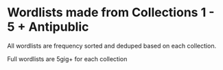 # Wordlists made from Collections 1 - 5 + Antipublic
All wordlists are frequency sorted and deduped based on each collection.

Full wordlists are 5gig+ for each collection
